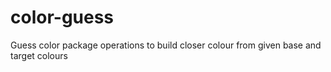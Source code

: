 # color-guess
Guess color package operations to build closer colour from given base and target colours

